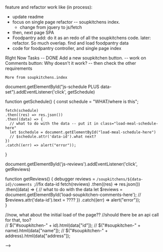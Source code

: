  feature and refactor work like (in process):
* update readme
* focus on single page refactor -- soupkitchens index. 
    * change from jquery to js/fetch 
* then, next page SPA
* Foodpantry add: do it as an redo of all the soupkitchens code. later: refactor. So much overlap. 
find and load foodpantry data
* code for foodpantry controller, and single page index

RIght Now Tasks 
-- DONE Add a new soupkitchen button. 
-- work on Comments button: Why doesn't it work? 
-- then check the other requirements 



    More from soupkitchens.index
    
<!-- <script type="text/javascript" charset="utf-8">

 <!-- moved get form to js file  -->
document.getElementById("js-schedule PLUS data-set").addEventListener('click', getSchedule)

  function getSchedule() {
    const schedule = "WHAT/where is this";

    fetch(schedule)
    .then((res) => res.json())
    .then((data) => {
      // what to do with the data -- put it in class="load-meal-schedule-here"
      let $schedule = document.getElementById("load-meal-schedule-here")
      // $schedule.attr('data-id').what next? 
    })
    .catch((err) => alert("error"));
  }

 

document.getElementById('js-reviews').addEventListener('click', getReviews)

function getReviews() {
  debugger
    reviews = `/soupkitchens/${data-id}/comments `;//fix data-id
    fetch(reviews)
    .then((res) => res.json())
    .then((data) => {
      // what to do with the data
      let $reviews = document.getElementById('load-soupkitchen-comments-here');
      // $reviews.attr('data-id').text = ????
    })
       .catch((err) => alert("error"));    
}
          

          
  //now, what about the initial load of the page?? 
    //should there be an api call for that, too?     
       // $("#soupkitchen-" + id).html(data["id"]);
       // $("#soupkitchen-" + name).html(data["name"]);
       // $("#soupkitchen-" + address).html(data["address"]);



 -->

